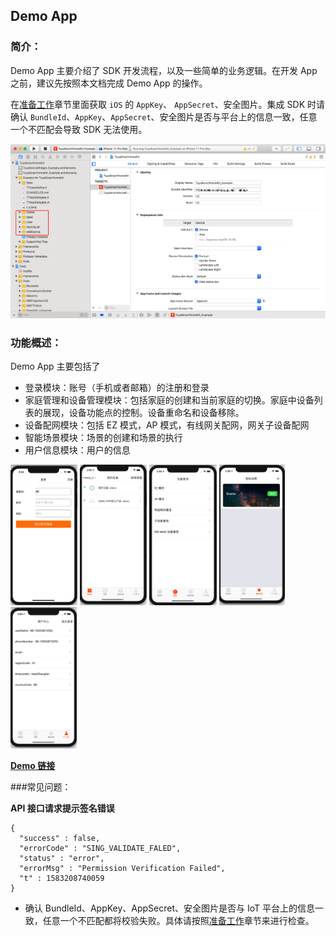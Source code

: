 ## Demo App

### 简介：

Demo App 主要介绍了 SDK 开发流程，以及一些简单的业务逻辑。在开发 App 之前，建议先按照本文档完成 Demo App 的操作。

在[准备工作](/resource/Preparation.html)章节里面获取 `iOS` 的 `AppKey`、 `AppSecret`、安全图片。集成 SDK 时请确认 `BundleId`、`AppKey`、`AppSecret`、安全图片是否与平台上的信息一致，任意一个不匹配会导致 SDK 无法使用。

<img src="./images/ios-sdk-demo-xcode.png" alt="image-20200302180605130" style="zoom:67%;" />



### 功能概述：

Demo App 主要包括了

- 登录模块：账号（手机或者邮箱）的注册和登录
- 家庭管理和设备管理模块：包括家庭的创建和当前家庭的切换。家庭中设备列表的展现，设备功能点的控制。设备重命名和设备移除。
- 设备配网模块：包括 EZ 模式，AP 模式，有线网关配网，网关子设备配网
- 智能场景模块：场景的创建和场景的执行
- 用户信息模块：用户的信息

<div align=left><img src="./images/ios-sdk-demo-login.png" style="zoom:22%;" />
<img src="./images/ios-sdk-demo-devlist.png" style="zoom:22%;" />
  <img src="./images/ios-sdk-demo-activator.png" style="zoom:22%;" />
  <img src="./images/ios-sdk-demo-scene.png" style="zoom:22%;" />
  <img src="./images/ios-sdk-demo-userinfo.png" style="zoom:22%;" />


**[Demo 链接](https://github.com/TuyaInc/tuyasmart_home_ios_sdk)**



###常见问题：

**API 接口请求提示签名错误**

```objc
{
  "success" : false,
  "errorCode" : "SING_VALIDATE_FALED",
  "status" : "error",
  "errorMsg" : "Permission Verification Failed",
  "t" : 1583208740059
}
```



* 确认 BundleId、AppKey、AppSecret、安全图片是否与 IoT 平台上的信息一致，任意一个不匹配都将校验失败。具体请按照[准备工作](./Preparation.md)章节来进行检查。